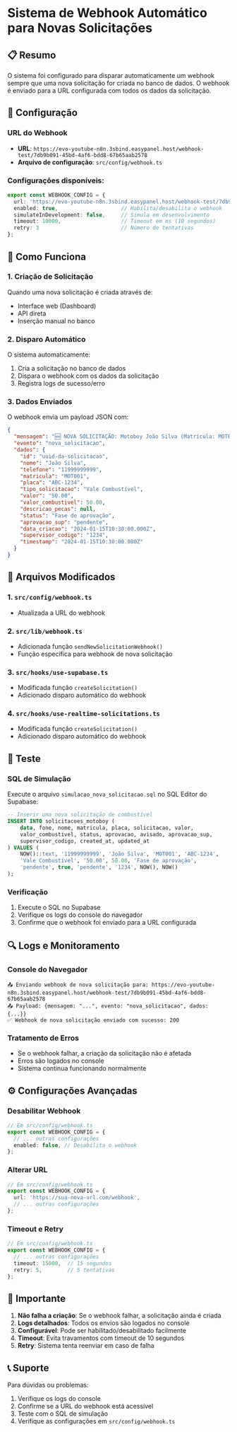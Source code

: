 # Sistema de Webhook Automático para Novas Solicitações

## 📋 Resumo

O sistema foi configurado para disparar automaticamente um webhook sempre que uma nova solicitação for criada no banco de dados. O webhook é enviado para a URL configurada com todos os dados da solicitação.

## 🔧 Configuração

### URL do Webhook
- **URL**: `https://evo-youtube-n8n.3sbind.easypanel.host/webhook-test/7db9b091-45bd-4af6-bdd8-67b65aab2578`
- **Arquivo de configuração**: `src/config/webhook.ts`

### Configurações disponíveis:
```typescript
export const WEBHOOK_CONFIG = {
  url: 'https://evo-youtube-n8n.3sbind.easypanel.host/webhook-test/7db9b091-45bd-4af6-bdd8-67b65aab2578',
  enabled: true,                    // Habilita/desabilita o webhook
  simulateInDevelopment: false,     // Simula em desenvolvimento
  timeout: 10000,                   // Timeout em ms (10 segundos)
  retry: 3                          // Número de tentativas
};
```

## 🚀 Como Funciona

### 1. Criação de Solicitação
Quando uma nova solicitação é criada através de:
- Interface web (Dashboard)
- API direta
- Inserção manual no banco

### 2. Disparo Automático
O sistema automaticamente:
1. Cria a solicitação no banco de dados
2. Dispara o webhook com os dados da solicitação
3. Registra logs de sucesso/erro

### 3. Dados Enviados
O webhook envia um payload JSON com:
```json
{
  "mensagem": "🆕 NOVA SOLICITAÇÃO: Motoboy João Silva (Matrícula: MOT001) criou uma nova solicitação de vale combustível. Status: Fase de aprovação. Valor: R$ 50,00",
  "evento": "nova_solicitacao",
  "dados": {
    "id": "uuid-da-solicitacao",
    "nome": "João Silva",
    "telefone": "11999999999",
    "matricula": "MOT001",
    "placa": "ABC-1234",
    "tipo_solicitacao": "Vale Combustível",
    "valor": "50.00",
    "valor_combustivel": 50.00,
    "descricao_pecas": null,
    "status": "Fase de aprovação",
    "aprovacao_sup": "pendente",
    "data_criacao": "2024-01-15T10:30:00.000Z",
    "supervisor_codigo": "1234",
    "timestamp": "2024-01-15T10:30:00.000Z"
  }
}
```

## 📁 Arquivos Modificados

### 1. `src/config/webhook.ts`
- Atualizada a URL do webhook

### 2. `src/lib/webhook.ts`
- Adicionada função `sendNewSolicitationWebhook()`
- Função específica para webhook de nova solicitação

### 3. `src/hooks/use-supabase.ts`
- Modificada função `createSolicitation()`
- Adicionado disparo automático do webhook

### 4. `src/hooks/use-realtime-solicitations.ts`
- Modificada função `createSolicitation()`
- Adicionado disparo automático do webhook

## 🧪 Teste

### SQL de Simulação
Execute o arquivo `simulacao_nova_solicitacao.sql` no SQL Editor do Supabase:

```sql
-- Inserir uma nova solicitação de combustível
INSERT INTO solicitacoes_motoboy (
    data, fone, nome, matricula, placa, solicitacao, valor, 
    valor_combustivel, status, aprovacao, avisado, aprovacao_sup, 
    supervisor_codigo, created_at, updated_at
) VALUES (
    NOW()::text, '11999999999', 'João Silva', 'MOT001', 'ABC-1234',
    'Vale Combustível', '50.00', 50.00, 'Fase de aprovação',
    'pendente', true, 'pendente', '1234', NOW(), NOW()
);
```

### Verificação
1. Execute o SQL no Supabase
2. Verifique os logs do console do navegador
3. Confirme que o webhook foi enviado para a URL configurada

## 🔍 Logs e Monitoramento

### Console do Navegador
```
📤 Enviando webhook de nova solicitação para: https://evo-youtube-n8n.3sbind.easypanel.host/webhook-test/7db9b091-45bd-4af6-bdd8-67b65aab2578
📤 Payload: {mensagem: "...", evento: "nova_solicitacao", dados: {...}}
✅ Webhook de nova solicitação enviado com sucesso: 200
```

### Tratamento de Erros
- Se o webhook falhar, a criação da solicitação não é afetada
- Erros são logados no console
- Sistema continua funcionando normalmente

## ⚙️ Configurações Avançadas

### Desabilitar Webhook
```typescript
// Em src/config/webhook.ts
export const WEBHOOK_CONFIG = {
  // ... outras configurações
  enabled: false, // Desabilita o webhook
};
```

### Alterar URL
```typescript
// Em src/config/webhook.ts
export const WEBHOOK_CONFIG = {
  url: 'https://sua-nova-url.com/webhook',
  // ... outras configurações
};
```

### Timeout e Retry
```typescript
// Em src/config/webhook.ts
export const WEBHOOK_CONFIG = {
  // ... outras configurações
  timeout: 15000,  // 15 segundos
  retry: 5,        // 5 tentativas
};
```

## 🚨 Importante

1. **Não falha a criação**: Se o webhook falhar, a solicitação ainda é criada
2. **Logs detalhados**: Todos os envios são logados no console
3. **Configurável**: Pode ser habilitado/desabilitado facilmente
4. **Timeout**: Evita travamentos com timeout de 10 segundos
5. **Retry**: Sistema tenta reenviar em caso de falha

## 📞 Suporte

Para dúvidas ou problemas:
1. Verifique os logs do console
2. Confirme se a URL do webhook está acessível
3. Teste com o SQL de simulação
4. Verifique as configurações em `src/config/webhook.ts`
